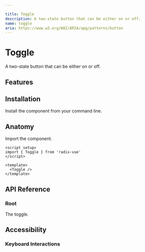 ```yaml
---

title: Toggle
description: A two-state button that can be either on or off.
name: toggle
aria: https://www.w3.org/WAI/ARIA/apg/patterns/button
---
```


# Toggle

<Description>
A two-state button that can be either on or off.
</Description>

<ComponentPreview name="Toggle" />


## Features

<Highlights
  :features="['Full keyboard navigation.', 'Can be controlled or uncontrolled.']"
/>

## Installation

Install the component from your command line.

<InstallationTabs value="radix-vue" />

## Anatomy

Import the component.

```vue
<script setup>
import { Toggle } from 'radix-vue'
</script>

<template>
  <Toggle />
</template>
```

## API Reference

### Root

The toggle.


<!-- @include: @/meta/Toggle.md -->

<DataAttributesTable
  :data="[
    {
      attribute: '[data-state]',
      values: ['on', 'off'],
    },
    {
      attribute: '[data-disabled]',
      values: 'Present when disabled',
    },
  ]"
/>

## Accessibility

### Keyboard Interactions

<KeyboardTable
  :data="[
    {
      keys: ['Space'],
      description: 'Activates/deactivates the toggle.',
    },
    {
      keys: ['Enter'],
      description: 'Activates/deactivates the toggle.',
    },
  ]"
/>
